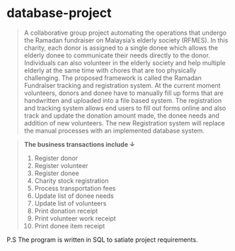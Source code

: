 # database-project

> A collaborative group project automating the operations that undergo the Ramadan fundraiser on Malaysia’s elderly society (RFMES). 
> In this charity, each donor is assigned to a single donee which allows the elderly donee to communicate their needs directly to the donor. Individuals can also volunteer in the elderly society and help multiple elderly at the same time with chores that are too physically challenging. The proposed framework is called the Ramadan Fundraiser tracking and registration system. At the current moment volunteers, donors and donee have to manually fill up forms that are handwritten and uploaded into a file based system. The registration and tracking system allows end users to fill out forms online and also track and update the donation amount made, the donee needs and addition of new volunteers. The new Registration system will replace the manual processes with an implemented database system. 

> **The business transactions include ↓**
> 1. Register donor
> 2. Register volunteer
> 3. Register donee
> 4. Charity stock registration
> 5. Process transportation fees
> 6. Update list of donee needs
> 7. Update list of volunteers
> 8. Print donation receipt
> 9. Print volunteer work receipt
> 10. Print donee item receipt 

P.S The program is written in SQL to satiate project requirements.
